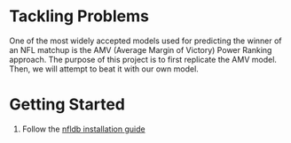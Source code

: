 # Tackling Problems 

One of the most widely accepted models used for predicting the winner of an NFL matchup is the AMV (Average Margin of Victory) Power Ranking approach. The purpose of this project is to first replicate the AMV model. Then, we will attempt to beat it with our own model.

# Getting Started

1. Follow the [nfldb installation guide](https://github.com/BurntSushi/nfldb/wiki/Installation)
